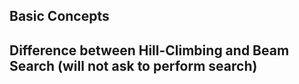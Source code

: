 ## Basic Concepts


## Difference between Hill-Climbing and Beam Search (will not ask to perform search)